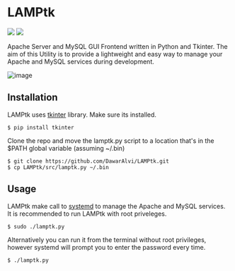 # LAMPtk
<img src="https://img.shields.io/badge/Python-ffff00?style=for-the-badge&logo=python&logoColor=black" /> <img src="https://img.shields.io/badge/TKinter-3776AB?style=for-the-badge" />

Apache Server and MySQL GUI Frontend written in Python and Tkinter. The aim of this Utility is to provide a lightweight and easy way to manage your Apache and MySQL services during development.

![image](https://github.com/DawarAlvi/LAMPtk/assets/46403138/9024a20f-6d1c-4240-95f7-26d4257e4ed8)

## Installation
LAMPtk uses [tkinter](https://docs.python.org/3/library/tkinter.html) library. Make sure its installed.
```
$ pip install tkinter
```
Clone the repo and move the lamptk.py script to a location that's in the $PATH global variable (assuming ~/.bin)
```
$ git clone https://github.com/DawarAlvi/LAMPtk.git
$ cp LAMPtk/src/lamptk.py ~/.bin
```

## Usage
LAMPtk make call to [systemd](https://systemd.io/) to manage the Apache and MySQL services. It is recommended to run LAMPtk with root priveleges. 

```
$ sudo ./lamptk.py
```

Alternatively you can run it from the terminal without root privileges, however systemd will prompt you to enter the password every time.

```
$ ./lamptk.py
```
